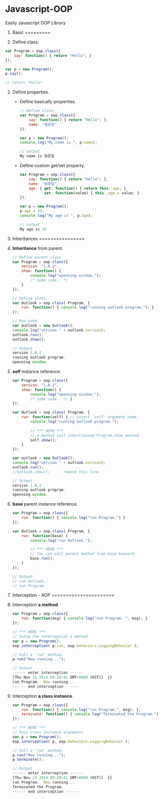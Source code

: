 Javascript-OOP
==============

Easily Javascript OOP Library


1. Basic
=========

1. Define class.

```js
var Program = oop.class({
    say: function() { return "Hello"; }
});

var p = new Program();
p.say();

// return "Hello"
```

2. Define properties.

	- Define basically properties.

		```js
		// Define class.
		var Program = oop.class({
			say: function() { return "Hello"; },
			name: "엄준일"
		});
	
		var p = new Program();
		console.log("My name is ", p.name);
	
		// output
		My name is 엄준일
		```
	
	- Define custom get/set property.
		```js
		var Program = oop.class({
			say: function() { return "Hello"; },
			name: "엄준일",
			age: { get: function() { return this._age; },
				   set: function(value) { this._age = value; }
		});
	
		var p = new Program();
		p.age = 35;
		console.log("My age is ", p.age);
	
		// output
		My age is 35
		```
		

2. Inheritances
================

1. **Inheritance** from parent.

	```js
	// Define parent class
	var Program = oop.class({
		version: "1.0.2",
		show: function() { 
        	console.log("openning window."); 
            /* some code.. */ 
        }
	});
	
	// Define class.
	var Outlook = oop.class( Program, {
		run: function() { console.log("running outlook program."); }
	});
	
    // Run code.
	var outlook = new Outlook();
	console.log("version " + outlook.version);
	outlook.run();
	outlook.show();
	
	// Output
	version 1.0.2
	running outlook program.
	openning window.
	```

2. **self** instance reference.

	```js
	var Program = oop.class({
		version: "1.0.2",
		show: function() { 
        	console.log("openning window."); 
            /* some code.. */ }
	});
	
	var Outlook = oop.class( Program, {
		run: function(self) { // inject 'self' argument name.
        	console.log("running outlook program."); 
            
            // *** HERE ***
            // a method call inhertianced Program.show method.
            self.show();
        }
	});
	
	var outlook = new Outlook();
	console.log("version " + outlook.version);
	outlook.run();
	//outlook.show();      remove this line.
	
	// Output
	version 1.0.2
	running outlook program.
	openning window.
	```

3. **base** parent instance reference.

    ```js
    var Program = oop.class({
        run: function() { console.log("run Program.") }
    });

    var Outlook = oop.class( Program, {
        run: function(base) { 
            console.log("run Outlook.");  

            // *** HERE ***
            // You can call parent method from base keyword.
            base.run();
        }
    });

    // Output
    // run Outlook.
    // run Program.
    ```


3. Interception - AOP
======================

1. Interception **a method**

    ```js
    var Program = oop.class({
    	run: function(msg) { console.log("run Program. ", msg); }
    });
    
    // *** HERE ***
    // Setup the interception a method
    var p = new Program();
    oop.interception( p.run, oop.behaviors.LoggingBehavior );
    
    // Call a 'run' method.
    p.run("Now running...");
    
    // Output
    ------ enter interception ------
    [Thu Nov 13 2014 09:29:41 GMT+0900 (KST)]  {}
    run Program.  Now running...
    ------ end interception ------
    ```

2. Interception **a class instance**.

    ```js
    var Program = oop.class({
    	run: function() { console.log("run Program.", msg); },
        terminate: function() { console.log("Terminated the Program.") }
    });
    
    // *** HERE ***
    // Pass class instance arguments
    var p = new Program();
    oop.interception( p, oop.behaviors.LoggingBehavior );
    
    // Call a 'run' method.
    p.run("Now running...");
    p.terminate();
    
    // Output
    ------ enter interception ------
    [Thu Nov 13 2014 09:29:41 GMT+0900 (KST)]  {}
    run Program.  Now running...
    Terminated the Program.
    ------ end interception ------
    ```






